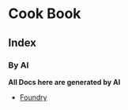 # Cook Book

## Index

### By AI

**All Docs here are generated by AI**

- [Foundry](./tutorials/ai/foundry-ds.md)